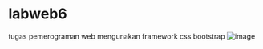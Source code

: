 # labweb6
tugas pemerograman web mengunakan framework css bootstrap
![image](https://github.com/user-attachments/assets/2fcb6956-4878-44b0-823c-eecf2aa94b51)
